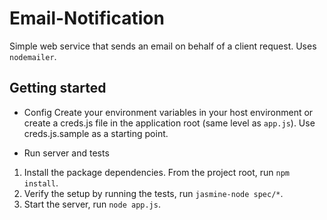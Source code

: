 Email-Notification
==================

Simple web service that sends an email on behalf of a client request.  Uses `nodemailer`.

Getting started
---------------

* Config
Create your environment variables in your host environment or create a creds.js file in the application root (same level as `app.js`).  Use creds.js.sample as a starting point.

* Run server and tests
1.  Install the package dependencies.  From the project root, run `npm install`.
2.  Verify the setup by running the tests, run `jasmine-node spec/*`.
3.  Start the server, run `node app.js`.
